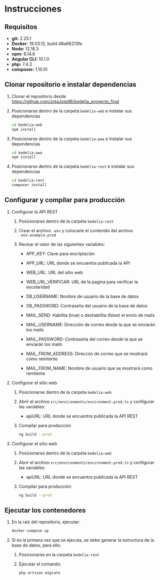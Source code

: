 # Instrucciones

## Requisitos

- **git:** 2.25.1
- **Docker:** 19.03.12, build 48a66213fe
- **Node:** 12.18.3
- **npm:** 6.14.6
- **Angular CLI:** 10.1.0
- **php:** 7.4.3
- **composer:** 1.10.10

## Clonar repositorio e instalar dependencias

1. Clonar el repositorio desde <https://github.com/JotaJota96/bedelia_proyecto_final>

2. Posicionarse dentro de la carpeta `bedelia-web` e instalar sus dependencias

    ```bash
    cd bedelia-web
    npm install
    ```

3. Posicionarse dentro de la carpeta `bedelia-pwa` e instalar sus dependencias

    ```bash
    cd bedelia-pwa
    npm install
    ```

4. Posicionarse dentro de la carpeta `bedelia-rest` e instalar sus dependencias

    ```bash
    cd bedelia-rest
    composer install
    ```

## Configurar y compilar para producción

1. Configurar la API REST

    1. Posicionarse dentro de la carpeta `bedelia-rest`
    2. Crear el archivo `.env` y colocarle el contenido del archivo `.env.example.prod`
    3. Revisar el valor de las siguientes variables:

        - APP_KEY: Clave para encriptación
        - APP_URL: URL donde se encuentra publicada la API

        - WEB_URL: URL del sitio web
        - WEB_URL_VERIFICAR: URL de la pagina para verificar la escolaridad

        - DB_USERNAME: Nombre de usuario de la base de datos
        - DB_PASSWORD: Contraseña del usuario de la base de datos

        - MAIL_SEND: Habilita (true) o deshabilita (false) el envío de mails
        - MAIL_USERNAME: Dirección de correo desde la que se enviarán los mails
        - MAIL_PASSWORD: Contraseña del correo desde la que se enviarán los mails
        - MAIL_FROM_ADDRESS: Direccón de correo que se mostrará como remitente
        - MAIL_FROM_NAME: Nombre de usuario que se mostrará como remitente

2. Configurar el sitio web 

    1. Posicionarse dentro de la carpeta `bedelia-web`
    2. Abrir el archivo `src/environments/environment.prod.ts` y configurar las variables:

        - apiURL: URL donde se encuentra publicada la API REST

    3. Compilar para producción

        ```bash
        ng build --prod
        ```

3. Configurar el sitio web 

    1. Posicionarse dentro de la carpeta `bedelia-web`
    2. Abrir el archivo `src/environments/environment.prod.ts` y configurar las variables:

        - apiURL: URL donde se encuentra publicada la API REST

    3. Compilar para producción

        ```bash
        ng build --prod
        ```

## Ejecutar los contenedores

1. En la raíz del repositorio, ejecutar:

    ```bash
    docker-compose up
    ```

2. Si es la primera vez que se ejecuta, se debe generar la estructura de la base de datos, para ello:

    1. Posicionarse en la carpeta `bedelia-rest`
    2. Ejecutar el comando:

        ```bash
        php artisan migrate
        ```
